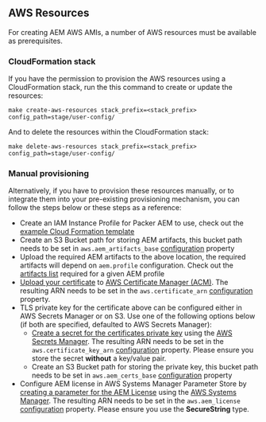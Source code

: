 AWS Resources
-------------

For creating AEM AWS AMIs, a number of AWS resources must be available as prerequisites.

### CloudFormation stack

If you have the permission to provision the AWS resources using a CloudFormation stack, run the this command to create or update the resources:

    make create-aws-resources stack_prefix=<stack_prefix> config_path=stage/user-config/

And to delete the resources within the CloudFormation stack:

    make delete-aws-resources stack_prefix=<stack_prefix> config_path=stage/user-config/

### Manual provisioning

Alternatively, if you have to provision these resources manually, or to integrate them into your pre-existing provisioning mechanism, you can follow the steps below or these steps as a reference:

- Create an IAM Instance Profile for Packer AEM to use, check out the [example Cloud Formation template](https://github.com/shinesolutions/packer-aem/blob/master/templates/cloudformation/aws-resources.yaml)
- Create an S3 Bucket path for storing AEM artifacts, this bucket path needs to be set in `aws.aem_artifacts_base` [configuration](https://github.com/shinesolutions/packer-aem/blob/master/docs/configuration.md) property
- Upload the required AEM artifacts to the above location, the required artifacts will depend on `aem.profile` configuration. Check out the [artifacts list](https://github.com/shinesolutions/puppet-aem-curator/blob/master/docs/aem-profiles-artifacts.md) required for a given AEM profile
- [Upload your certificate](https://docs.aws.amazon.com/acm/latest/userguide/setup.html) to [AWS Certificate Manager (ACM)](https://console.aws.amazon.com/acm/home). The resulting ARN needs to be set in the `aws.certificate_arn` [configuration](https://github.com/shinesolutions/packer-aem/blob/master/docs/configuration.md) property.
- TLS private key for the certificate above can be configured either in AWS Secrets Manager or on S3. Use one of the following options below (if both are specified, defaulted to AWS Secrets Manager):
  - [Create a secret for the certificates private key](https://docs.aws.amazon.com/secretsmanager/latest/userguide/manage_create-basic-secret.html) using the [AWS Secrets Manager](https://console.aws.amazon.com/secretsmanager/home). The resulting ARN needs to be set in the `aws.certificate_key_arn` [configuration](https://github.com/shinesolutions/packer-aem/blob/master/docs/configuration.md) property. Please ensure you store the secret **without** a key/value pair.
  - Create an S3 Bucket path for storing the private key, this bucket path needs to be set in `aws.aem_certs_base` [configuration](https://github.com/shinesolutions/packer-aem/blob/master/docs/configuration.md) property
- Configure AEM license in AWS Systems Manager Parameter Store by [creating a parameter for the AEM License](https://docs.aws.amazon.com/systems-manager/latest/userguide/sysman-paramstore-su-create.html) using the [AWS Systems Manager](https://console.aws.amazon.com/systems-manager/home). The resulting ARN needs to be set in the `aws.aem_license` [configuration](https://github.com/shinesolutions/packer-aem/blob/master/docs/configuration.md) property. Please ensure you use the **SecureString** type.
